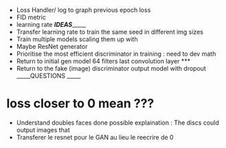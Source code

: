 - Loss Handler/ log to graph previous epoch loss
- FID metric
- learning rate
_____IDEAS__________
- Transfer learning rate to train the same seed in different img sizes 
- Train multiple models scaling them up with 
- Maybe ResNet generator
- Prioritise the most efficient discriminator in training : need to dev math
- Return to initial gen model 64 filters last convolution layer ***
- Return to the fake (image) discriminator output model with dropout
_____QUESTIONS _____
# loss closer to 0 mean ???
- Understand doubles faces done
possible explaination : The discs could output images that 
- Transferer le resnet pour le GAN au lieu le reecrire de 0